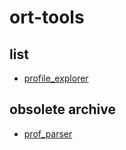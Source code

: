# ort-tools

## list

- [profile_explorer](profile_explorer)

## obsolete archive

- [prof_parser](prof_parser)
